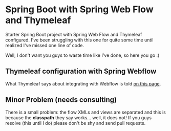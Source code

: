 # Spring Boot with Spring Web Flow and Thymeleaf
Starter Spring Boot project with Spring Web Flow and Thymeleaf configured. I've been struggling with this one for quite some time until realized I've missed one line of code. 

Well, I don't want you guys to waste time like I've done, so here you go :)

## Thymeleaf configuration with Spring Webflow
What Thymeleaf says about integrating with Webflow is told [on this page](https://www.thymeleaf.org/doc/tutorials/2.1/thymeleafspring.html#spring-webflow-integration).

## Minor Problem (needs consulting)
There is a small problem: the flow XMLs and views are separated and this is because the **classpath** they say works... well, it does not! If you guys resolve (this until I do) please don't be shy and send pull requests.
